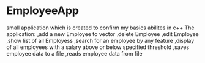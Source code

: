 # EmployeeApp
small application which is created to confirm my basics abilites in c++ 
The application:
,add a new Employee to vector
,delete Employee
,edit Employee
,show list of all Employess
,search for an employee by any feature
,display of all employees with a salary above or below
specified threshold
,saves employee data to a file
,reads employee data from file
